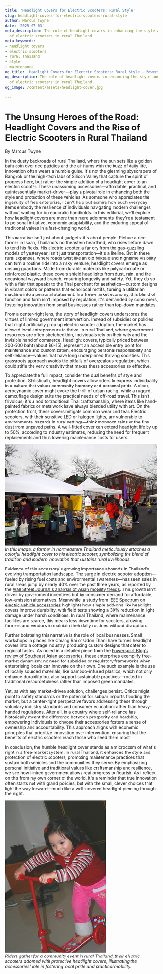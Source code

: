 ```yaml
---
title: 'Headlight Covers for Electric Scooters: Rural Style'
slug: headlight-covers-for-electric-scooters-rural-style
author: Marcus Twyne
date: '2025-07-03'
meta_description: The role of headlight covers in enhancing the style and protection
  of electric scooters in rural Thailand.
meta_keywords:
- headlight covers
- electric scooters
- rural Thailand
- style
- maintenance
og_title: 'Headlight Covers for Electric Scooters: Rural Style - Powersport A'
og_description: The role of headlight covers in enhancing the style and protection
  of electric scooters in rural Thailand.
og_image: /content/assets/headlight-cover.jpg

---
```

# The Unsung Heroes of the Road: Headlight Covers and the Rise of Electric Scooters in Rural Thailand

By Marcus Twyne  

In the dusty backroads of rural Thailand, where the sun sets like a golden baht coin over rice paddies and the air hums with the buzz of daily life, innovation often wears a humble guise. It's not the gleaming skyscrapers of Bangkok or the high-tech labs of Silicon Valley that capture the spirit of progress here, but rather the simple addition of a headlight cover to an electric scooter. These unassuming accessories—affordable, practical, and quintessentially market-driven—play a pivotal role in enhancing both the style and protection of these vehicles. As someone who appreciates the ingenuity of free enterprise, I can't help but admire how such everyday items embody the resilience of individuals navigating modern challenges without waiting for bureaucratic handholds. In this editorial, we'll explore how headlight covers are more than mere adornments; they're a testament to personal initiative, economic adaptability, and the enduring appeal of traditional values in a fast-changing world.

This narrative isn't just about gadgets; it's about people. Picture a rice farmer in Isaan, Thailand's northeastern heartland, who rises before dawn to tend his fields. His electric scooter, a far cry from the gas-guzzling models of yesteryear, isn't just transportation—it's a lifeline. But in these rural expanses, where roads twist like an old folktale and nighttime visibility can turn a routine ride into a risky venture, headlight covers emerge as unsung guardians. Made from durable materials like polycarbonate or reinforced plastic, these covers shield headlights from dust, rain, and the occasional wayward branch, ensuring longevity and safety. Yet, they do so with a flair that speaks to the Thai penchant for aesthetics—custom designs in vibrant colors or patterns that echo local motifs, turning a utilitarian machine into a personal statement. In a free-market economy, this blend of function and form isn't imposed by regulation; it's demanded by consumers, fostering innovation from small businesses rather than top-down mandates.

From a center-right lens, the story of headlight covers underscores the virtues of limited government intervention. Instead of subsidies or policies that might artificially prop up electric scooter adoption, the market has allowed local entrepreneurs to thrive. In rural Thailand, where government resources are often stretched thin, individuals rely on their wits and the invisible hand of commerce. Headlight covers, typically priced between 200-500 baht (about $6-15), represent an accessible entry point for maintenance and customization, encouraging personal responsibility and self-reliance—values that have long underpinned thriving societies. This grassroots approach avoids the pitfalls of overzealous regulation, which could stifle the very creativity that makes these accessories so effective.

To appreciate the full impact, consider the dual benefits of style and protection. Stylistically, headlight covers allow riders to express individuality in a culture that values community harmony and personal pride. A sleek, aerodynamic cover might evoke the thrill of urban racing, while a rugged, camouflage design suits the practical needs of off-road travel. This isn't frivolous; it's a nod to traditional Thai craftsmanship, where items like hand-painted fabrics or metalwork have always blended utility with art. On the protection front, these covers mitigate common wear and tear. Electric scooters, with their sensitive LED or halogen lights, are vulnerable to environmental hazards in rural settings—think monsoon rains or the fine dust from unpaved paths. A well-fitted cover can extend headlight life by up to 50%, according to industry estimates, reducing the need for frequent replacements and thus lowering maintenance costs for users.

![Rural Thai farmer customizing his electric scooter](/content/assets/rural-thai-farmer-scooter-upgrade.jpg)  
*In this image, a farmer in northeastern Thailand meticulously attaches a colorful headlight cover to his electric scooter, symbolizing the blend of tradition and modern innovation that sustains rural livelihoods.*

Evidence of this accessory's growing importance abounds in Thailand's evolving transportation landscape. The surge in electric scooter adoption—fueled by rising fuel costs and environmental awareness—has seen sales in rural areas jump by nearly 40% over the past three years, as reported by the [Wall Street Journal's analysis of Asian mobility trends](https://www.wsj.com/articles/electric-scooters-thailand-market-growth-2023). This growth isn't driven by government incentives but by consumer demand for affordable, low-emission alternatives. Meanwhile, a study from [IEEE Spectrum on electric vehicle accessories](https://spectrum.ieee.org/electric-scooter-protection-tech) highlights how simple add-ons like headlight covers improve durability, with field tests showing a 30% reduction in light damage under harsh conditions. In rural Thailand, where maintenance facilities are scarce, this means less downtime for scooters, allowing farmers and vendors to maintain their daily routines without disruption.

Further bolstering this narrative is the role of local businesses. Small workshops in places like Chiang Rai or Udon Thani have turned headlight covers into a cottage industry, producing custom designs that cater to regional tastes. As noted in a detailed piece from the [Powersport Blog's review of Southeast Asian accessories](https://powersportblog.com/headlight-covers-thailand-innovation), these enterprises exemplify free-market dynamism: no need for subsidies or regulatory frameworks when enterprising locals can innovate on their own. One such example is the use of locally sourced materials, like bamboo-infused plastics, which not only enhance durability but also support sustainable practices—rooted in traditional resourcefulness rather than imposed green mandates.

Yet, as with any market-driven solution, challenges persist. Critics might point to safety standards or the potential for subpar imports flooding the market, but a center-right perspective favors addressing these through voluntary industry standards and consumer education rather than heavy-handed regulations. After all, in a country where self-reliance has historically meant the difference between prosperity and hardship, empowering individuals to choose their accessories fosters a sense of ownership and accountability. This approach aligns with economic principles that prioritize innovation over intervention, ensuring that the benefits of electric scooters reach those who need them most.

In conclusion, the humble headlight cover stands as a microcosm of what's right in a free-market system. In rural Thailand, it enhances the style and protection of electric scooters, promoting maintenance practices that sustain both vehicles and the communities they serve. By emphasizing personal initiative and traditional values like craftsmanship and resilience, we see how limited government allows real progress to flourish. As I reflect on this from my own corner of the world, it's a reminder that true innovation often starts not with grand policies, but with the small, clever choices that light the way forward—much like a well-covered headlight piercing through the night.

![Electric scooter rally in rural Thailand](/content/assets/thai-scooter-rally-headlight.jpg)  
*Riders gather for a community event in rural Thailand, their electric scooters adorned with protective headlight covers, illustrating the accessories' role in fostering local pride and practical mobility.*
